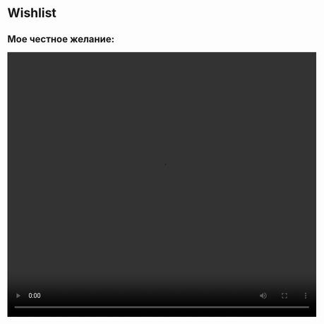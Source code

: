 # Wishlist
## Мое честное желание:
<html lang="ru">
<head>
    <meta charset="UTF-8">
    <meta name="viewport" content="width=device-width, initial-scale=1.0">
    <title>Ìîé ïåðâûé ñàéò</title>
</head>
<body>
<video  autoplay width="700" height="600" controls>
  <source src="kkiyfffw_2025-01-19-13-53-59_1737284039251.mp4" type="video/mp4"> 
  <source src="movie.webm" type="video/webm">
  Your browser does not support the video tag.
</video>
</body>
</html>
